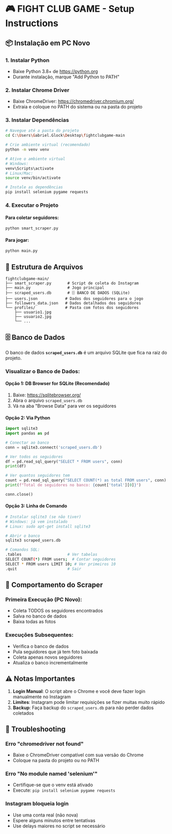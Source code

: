 # 🎮 FIGHT CLUB GAME - Setup Instructions

## 📦 Instalação em PC Novo

### 1. Instalar Python
- Baixe Python 3.8+ de https://python.org
- Durante instalação, marque "Add Python to PATH"

### 2. Instalar Chrome Driver
- Baixe ChromeDriver: https://chromedriver.chromium.org/
- Extraia e coloque no PATH do sistema ou na pasta do projeto

### 3. Instalar Dependências
```bash
# Navegue até a pasta do projeto
cd C:\Users\Gabriel.Glock\Desktop\fightclubgame-main

# Crie ambiente virtual (recomendado)
python -m venv venv

# Ative o ambiente virtual
# Windows:
venv\Scripts\activate
# Linux/Mac:
source venv/bin/activate

# Instale as dependências
pip install selenium pygame requests
```

### 4. Executar o Projeto

#### Para coletar seguidores:
```bash
python smart_scraper.py
```

#### Para jogar:
```bash
python main.py
```

## 📁 Estrutura de Arquivos

```
fightclubgame-main/
├── smart_scraper.py       # Script de coleta do Instagram
├── main.py                # Jogo principal
├── scraped_users.db       # 🗄️ BANCO DE DADOS (SQLite)
├── users.json            # Dados dos seguidores para o jogo
├── followers_data.json   # Dados detalhados dos seguidores
└── profiles/             # Pasta com fotos dos seguidores
    ├── usuario1.jpg
    ├── usuario2.jpg
    └── ...
```

## 🗄️ Banco de Dados

O banco de dados **`scraped_users.db`** é um arquivo SQLite que fica na raiz do projeto.

### Visualizar o Banco de Dados:

#### Opção 1: DB Browser for SQLite (Recomendado)
1. Baixe: https://sqlitebrowser.org/
2. Abra o arquivo `scraped_users.db`
3. Vá na aba "Browse Data" para ver os seguidores

#### Opção 2: Via Python
```python
import sqlite3
import pandas as pd

# Conectar ao banco
conn = sqlite3.connect('scraped_users.db')

# Ver todos os seguidores
df = pd.read_sql_query("SELECT * FROM users", conn)
print(df)

# Ver quantos seguidores tem
count = pd.read_sql_query("SELECT COUNT(*) as total FROM users", conn)
print(f"Total de seguidores no banco: {count['total'][0]}")

conn.close()
```

#### Opção 3: Linha de Comando
```bash
# Instalar sqlite3 (se não tiver)
# Windows: já vem instalado
# Linux: sudo apt-get install sqlite3

# Abrir o banco
sqlite3 scraped_users.db

# Comandos SQL:
.tables                    # Ver tabelas
SELECT COUNT(*) FROM users;  # Contar seguidores
SELECT * FROM users LIMIT 10; # Ver primeiros 10
.quit                      # Sair
```

## 🔄 Comportamento do Scraper

### Primeira Execução (PC Novo):
- Coleta TODOS os seguidores encontrados
- Salva no banco de dados
- Baixa todas as fotos

### Execuções Subsequentes:
- Verifica o banco de dados
- Pula seguidores que já tem foto baixada
- Coleta apenas novos seguidores
- Atualiza o banco incrementalmente

## ⚠️ Notas Importantes

1. **Login Manual**: O script abre o Chrome e você deve fazer login manualmente no Instagram
2. **Limites**: Instagram pode limitar requisições se fizer muitas muito rápido
3. **Backup**: Faça backup do `scraped_users.db` para não perder dados coletados

## 🐛 Troubleshooting

### Erro "chromedriver not found"
- Baixe o ChromeDriver compatível com sua versão do Chrome
- Coloque na pasta do projeto ou no PATH

### Erro "No module named 'selenium'"
- Certifique-se que o venv está ativado
- Execute: `pip install selenium pygame requests`

### Instagram bloqueia login
- Use uma conta real (não nova)
- Espere alguns minutos entre tentativas
- Use delays maiores no script se necessário